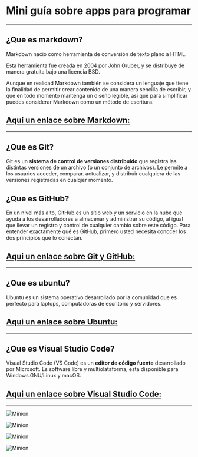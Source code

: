 # Mini guía sobre apps para programar
 --------------
    

 ## ¿Que es markdown?

Markdown nació como herramienta de conversión de texto plano a HTML.



Esta herramienta fue creada en 2004 por John Gruber, y se distribuye de manera gratuita bajo una licencia BSD.

Aunque en realidad Markdown también se considera un lenguaje que tiene la finalidad de permitir crear contenido de una manera sencilla de escribir, y que en todo momento mantenga un diseño legible, así que para simplificar puedes considerar Markdown como un método de escritura.



 ## [Aquí un enlace sobre Markdown:](https://www.youtube.com/watch?v=y6XdzBNC0_0)




-------


## ¿Que es Git?

Git es un **sistema de control de versiones distribuido** que registra las distintas versiones de un archivo (o un conjunto de archivos). Le permite a  los usuarios acceder, comparar. actualizar, y distribuir cualquiera de las versiones registradas en cualqier momento.

## ¿Que es GitHub?


En un nivel más alto, GitHub es un sitio web y un servicio en la nube que ayuda a los desarrolladores a almacenar y administrar su código, al igual que llevar un registro y control de cualquier cambio sobre este código. Para entender exactamente qué es GitHub, primero usted necesita conocer los dos principios que lo conectan.



## [Aqui un enlace sobre Git y GitHub:](https://www.youtube.com/watch?v=DinilgacaWs)
-----




## ¿Que es ubuntu?

 Ubuntu es un sistema operativo desarrollado por la comunidad que es perfecto para laptops, computadoras de escritorio y servidores.

 ## [Aqui un enlace sobre Ubuntu:](https://www.youtube.com/watch?v=ogQWoXHiNUM)
----



## ¿Que es Visual Studio Code?



Visual Studio Code (VS Code) es un **editor de código fuente** desarrollado por Microsoft. Es software libre y multiolataforma, esta disponible para Windows.GNU/Linux y macOS. 



## [Aqui un enlace sobre Visual Studio Code:](https://www.youtube.com/watch?v=sQQRd5U1Mfs)
------


![Minion](https://i.redd.it/6c1z8rlc1r931.jpg)


![Minion](https://img.buzzfeed.com/buzzfeed-static/static/2017-10/24/14/enhanced/buzzfeed-prod-fastlane-01/original-7842-1508868572-14.jpg?crop=1193:625;0,0)


![Minion](https://th.bing.com/th/id/OIP.RdKklaZO-AcoBszp0HwnMQHaFj?pid=ImgDet&rs=1) 

![Minion](https://www.google.com/url?sa=i&url=https%3A%2F%2Fwww.pinterest.es%2Fpin%2F150800287498292122%2F&psig=AOvVaw0zn6RuYviP5e_Qad4lOvld&ust=1678413253411000&source=images&cd=vfe&ved=0CA8QjRxqFwoTCPjhxoLfzf0CFQAAAAAdAAAAABAE) 


